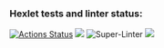 ### Hexlet tests and linter status:
[![Actions Status](https://github.com/Raadex/php-project-lvl1/workflows/hexlet-check/badge.svg)](https://github.com/Raadex/php-project-lvl1/actions)
<a href="https://codeclimate.com/github/codeclimate/codeclimate/maintainability"><img src="https://api.codeclimate.com/v1/badges/a99a88d28ad37a79dbf6/maintainability" /></a>
![Super-Linter](https://github.com/Raadex/php-project-lvl1/workflows/Super-Linter/badge.svg)
<a href="https://asciinema.org/a/387657" target="_blank"><img src="https://asciinema.org/a/387657.svg" /></a>

